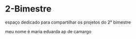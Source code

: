 # 2-Bimestre
espaço dedicado para compartilhar os projetos do 2° bimestre

meu nome é maria eduarda ap de camargo
